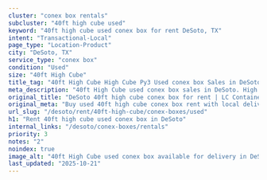 ```yaml
---
cluster: "conex box rentals"
subcluster: "40ft high cube used"
keyword: "40ft high cube used conex box for rent DeSoto, TX"
intent: "Transactional-Local"
page_type: "Location-Product"
city: "DeSoto, TX"
service_type: "conex box"
condition: "Used"
size: "40ft High Cube"
title_tag: "40ft High Cube High Cube Py3 Used conex box Sales in DeSoto | LC Container"
meta_description: "40ft High Cube used conex box sales in DeSoto. High cube containers with extra height. Fast delivery, competitive pricing. Serving conex boxes area. Quote ID: Y8B. Call (214) 524-4168 for your free quote today."
original_title: "DeSoto 40ft high cube conex box for rent | LC Container"
original_meta: "Buy used 40ft high cube conex box rent with local delivery in DeSoto, TX. LC Container — local Since 2003. Request a fast quote today."
url_slug: "/desoto/rent/40ft-high-cube/conex-boxes/used"
h1: "Rent 40ft high cube used conex box in DeSoto"
internal_links: "/desoto/conex-boxes/rentals"
priority: 3
notes: "2"
noindex: true
image_alt: "40ft High Cube used conex box available for delivery in DeSoto"
last_updated: "2025-10-21"
---
```


<!-- TODO: Add unique city/inventory copy, images, and internal links here. -->
